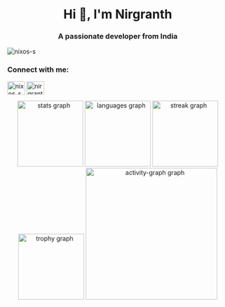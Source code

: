 <h1 align="center">Hi 👋, I'm Nirgranth</h1>
<h3 align="center">A passionate developer from India</h3>
<p align="left"> <img src="https://komarev.com/ghpvc/?username=nixos-s&label=Profile%20views&color=0e75b6&style=flat" alt="nixos-s" /> </p>
<h3 align="left">Connect with me:</h3>
<p align="left">
<a href="https://twitter.com/nixos_s" target="blank"><img align="center" src="https://raw.githubusercontent.com/rahuldkjain/github-profile-readme-generator/master/src/images/icons/Social/twitter.svg" alt="nixos_s" height="30" width="40" /></a>
<a href="https://linkedin.com/in/nirgranth-shah-07137079" target="blank"><img align="center" src="https://raw.githubusercontent.com/rahuldkjain/github-profile-readme-generator/master/src/images/icons/Social/linked-in-alt.svg" alt="nirgranth-shah-07137079" height="30" width="40" /></a>
</p>

<div align="center">
  <img src="https://github-readme-stats.vercel.app/api?username=nixos-s&hide_title=false&hide_rank=false&show_icons=true&include_all_commits=true&count_private=true&disable_animations=false&theme=dracula&locale=en&hide_border=false&order=1" height="150" alt="stats graph"  />
  <img src="https://github-readme-stats.vercel.app/api/top-langs?username=nixos-s&locale=en&hide_title=false&layout=compact&card_width=320&langs_count=5&theme=dracula&hide_border=false&order=2" height="150" alt="languages graph"  />
  <img src="https://streak-stats.demolab.com?user=nixos-s&locale=en&mode=daily&theme=dracula&hide_border=false&border_radius=5&order=3" height="150" alt="streak graph"  />
  <img src="https://github-profile-trophy.vercel.app?username=nixos-s&theme=dracula&column=-1&row=1&margin-w=8&margin-h=8&no-bg=false&no-frame=false&order=4" height="150" alt="trophy graph"  />
  <img src="https://github-readme-activity-graph.vercel.app/graph?username=nixos-s&radius=16&theme=react&area=true&order=5" height="300" alt="activity-graph graph"  />
</div>
